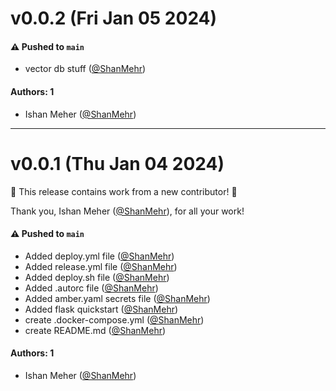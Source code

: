 # v0.0.2 (Fri Jan 05 2024)

#### ⚠️ Pushed to `main`

- vector db stuff ([@ShanMehr](https://github.com/ShanMehr))

#### Authors: 1

- Ishan Meher ([@ShanMehr](https://github.com/ShanMehr))

---

# v0.0.1 (Thu Jan 04 2024)

:tada: This release contains work from a new contributor! :tada:

Thank you, Ishan Meher ([@ShanMehr](https://github.com/ShanMehr)), for all your work!

#### ⚠️ Pushed to `main`

- Added deploy.yml file ([@ShanMehr](https://github.com/ShanMehr))
- Added release.yml file ([@ShanMehr](https://github.com/ShanMehr))
- Added deploy.sh file ([@ShanMehr](https://github.com/ShanMehr))
- Added .autorc file ([@ShanMehr](https://github.com/ShanMehr))
- Added amber.yaml secrets file ([@ShanMehr](https://github.com/ShanMehr))
- Added flask quickstart ([@ShanMehr](https://github.com/ShanMehr))
- create .docker-compose.yml ([@ShanMehr](https://github.com/ShanMehr))
- create README.md ([@ShanMehr](https://github.com/ShanMehr))

#### Authors: 1

- Ishan Meher ([@ShanMehr](https://github.com/ShanMehr))
